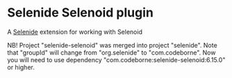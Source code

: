 Selenide Selenoid plugin
================================

A [Selenide](https://selenide.org) extension for working with Selenoid

NB! Project "selenide-selenoid" was merged into project "selenide".
Note that "groupId" will change from "org.selenide" to "com.codeborne".
Now you will need to use dependency "com.codeborne:selenide-selenoid:6.15.0" or higher.
